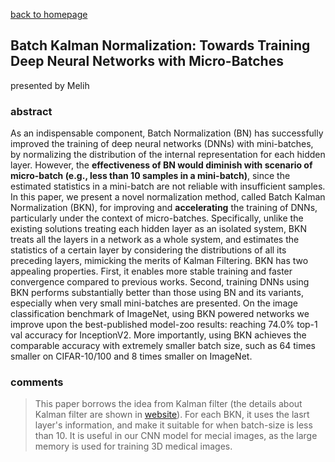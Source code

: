 
[back to homepage](https://viridyu.github.io/)

## Batch Kalman Normalization: Towards Training Deep Neural Networks with Micro-Batches
presented by Melih

### abstract

As an indispensable component, Batch Normalization (BN) has successfully improved the training of deep neural networks (DNNs) with mini-batches, by normalizing the distribution of the internal representation for each hidden layer. However, the **effectiveness of BN would diminish with scenario of micro-batch (e.g., less than 10 samples in a mini-batch)**, since the estimated statistics in a mini-batch are not reliable with insufficient samples. In this paper, we present a novel normalization method, called Batch Kalman Normalization (BKN), for improving and **accelerating** the training of DNNs, particularly under the context of micro-batches. Specifically, unlike the existing solutions treating each hidden layer as an isolated system, BKN treats all the layers in a network as a whole system, and estimates the statistics of a certain layer by considering the distributions of all its preceding layers, mimicking the merits of Kalman Filtering. BKN has two appealing properties. First, it enables more stable training and faster convergence compared to previous works. Second, training DNNs using BKN performs substantially better than those using BN and its variants, especially when very small mini-batches are presented. On the image classification benchmark of ImageNet, using BKN powered networks we improve upon the best-published model-zoo results: reaching 74.0% top-1 val accuracy for InceptionV2. More importantly, using BKN achieves the comparable accuracy with extremely smaller batch size, such as 64 times smaller on CIFAR-10/100 and 8 times smaller on ImageNet.

### comments
> This paper borrows the idea from Kalman filter (the details about Kalman filter are shown in [website](http://www.bzarg.com/p/how-a-kalman-filter-works-in-pictures/)). For each BKN, it uses the lasrt layer's information, and make it suitable for when batch-size is less than 10. It is useful in our CNN model for mecial images, as the large memory is used for training 3D medical images.
